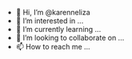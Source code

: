 - 👋 Hi, I’m @karenneliza
- 👀 I’m interested in ...
- 🌱 I’m currently learning ...
- 💞️ I’m looking to collaborate on ...
- 📫 How to reach me ...

<!---
karenneliza/karenneliza is a ✨ special ✨ repository because its `README.md` (this file) appears on your GitHub profile.
You can click the Preview link to take a look at your changes.
--->
